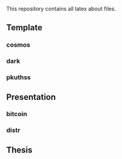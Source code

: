 This repository contains all latex about files.

## Template

### cosmos

### dark

### pkuthss

## Presentation

### bitcoin

### distr

## Thesis

